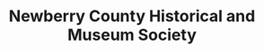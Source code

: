---
layout: repo
title: "Newberry County Historical and Museum Society"
id: 2144
permalink: repos/2144/
---